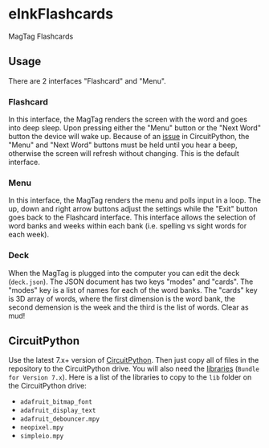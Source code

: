 # eInkFlashcards
MagTag Flashcards

## Usage
There are 2 interfaces "Flashcard" and "Menu".

### Flashcard
In this interface, the MagTag renders the screen with the word and goes into deep sleep. Upon pressing either the "Menu"
button or the "Next Word" button the device will wake up. Because of an [issue][1] in CircuitPython, the "Menu" and
"Next Word" buttons must be held until you hear a beep, otherwise the screen will refresh without changing. This is the
default interface.

### Menu
In this interface, the MagTag renders the menu and polls input in a loop. The up, down and right arrow buttons adjust the
settings while the "Exit" button goes back to the Flashcard interface. This interface allows the selection of word banks
and weeks within each bank (i.e. spelling vs sight words for each week).

### Deck
When the MagTag is plugged into the computer you can edit the deck (`deck.json`). The JSON document has two keys "modes" and
"cards". The "modes" key is a list of names for each of the word banks. The "cards" key is 3D array of words, where the first
dimension is the word bank, the second demension is the week and the third is the list of words. Clear as mud!

## CircuitPython
Use the latest 7.x+ version of [CircuitPython][2]. Then just copy all of files in the repository to the CircuitPython drive.
You will also need the [libraries][3] (`Bundle for Version 7.x`). Here is a list of the libraries to copy to the `lib` folder
on the CircuitPython drive:

- `adafruit_bitmap_font`
- `adafruit_display_text`
- `adafruit_debouncer.mpy`
- `neopixel.mpy`
- `simpleio.mpy`

[1]: https://github.com/adafruit/circuitpython/issues/5343
[2]: https://circuitpython.org/board/adafruit_magtag_2.9_grayscale/
[3]: https://circuitpython.org/libraries
